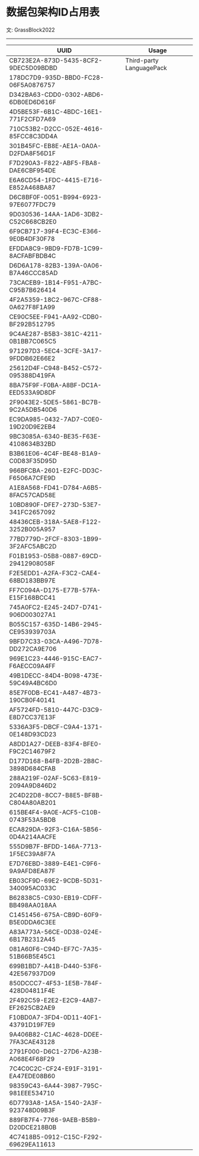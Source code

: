 # 数据包架构ID占用表

文: GrassBlock2022

-----

| UUID                                 | Usage                    |
|--------------------------------------|--------------------------|
| CB723E2A-873D-5435-8CF2-9DEC5D09BDBD | Third-party LanguagePack |
| 178DC7D9-935D-BBD0-FC28-06F5A0876757 |                          |
| D342BA63-CDD0-0302-ABD6-6DB0ED6D616F |                          |
| 4D5BE53F-6B1C-4BDC-16E1-771F2CFD7A69 |                          |
| 710C53B2-D2CC-052E-4616-85FCC8C3DD4A |                          |
| 301B45FC-EB8E-AE1A-0A0A-D2FDA8F56D1F |                          |
| F7D290A3-F822-ABF5-FBA8-DAE6CBF954DE |                          |
| E6A6CD54-1FDC-4415-E716-E852A468BA87 |                          |
| D6C8BF0F-0051-B994-6923-97E6077FDC79 |                          |
| 9D030536-14AA-1AD6-3DB2-C52C668CB2E0 |                          |
| 6F9CB717-39F4-EC3C-E366-9E0B4DF30F78 |                          |
| EFDDA8C9-9BD9-FD7B-1C99-8ACFABFBDB4C |                          |
| D6D6A178-82B3-139A-0A06-B7A46CCC85AD |                          |
| 73CACEB9-1B14-F951-A7BC-C95B7B626414 |                          |
| 4F2A5359-18C2-967C-CF88-0A627F8F1A99 |                          |
| CE90C5EE-F941-AA92-CDB0-BF292B512795 |                          |
| 9C4AE287-B5B3-381C-4211-0B1BB7C065C5 |                          |
| 971297D3-5EC4-3CFE-3A17-9FDDB62E66E2 |                          |
| 25612D4F-C948-B452-C572-095388D419FA |                          |
| 8BA75F9F-F0BA-A8BF-DC1A-EED533A9D8DF |                          |
| 2F9043E2-5DE5-5861-BC7B-9C2A5DB540D6 |                          |
| EC9DA985-0432-7AD7-C0E0-19D20D9E2EB4 |                          |
| 9BC3085A-6340-BE35-F63E-4108634B32BD |                          |
| B3B61E06-4C4F-BE48-B1A9-C0D83F35D95D |                          |
| 966BFCBA-2601-E2FC-DD3C-F6506A7CFE9D |                          |
| A1E8A568-FD41-D784-A6B5-8FAC57CAD58E |                          |
| 10BD890F-DFE7-273D-53E7-341FC2657092 |                          |
| 48436CEB-318A-5AE8-F122-3252B005A957 |                          |
| 77BD779D-2FCF-8303-1B99-3F2AFC5ABC2D |                          |
| F01B1953-05B8-0887-69CD-29412908058F |                          |
| F2E5EDD1-A2FA-F3C2-CAE4-68BD183BB97E |                          |
| FF7C094A-D175-E77B-57FA-E15F168BCC41 |                          |
| 745A0FC2-E245-24D7-D741-906D003027A1 |                          |
| B055C157-635D-14B6-2945-CE953939703A |                          |
| 9BFD7C33-03CA-A496-7D78-DD272CA9E706 |                          |
| 969E1C23-4446-915C-EAC7-F6AECC09A4FF |                          |
| 49B1DECC-84D4-B098-473E-59C49A4BC6D0 |                          |
| 85E7F0DB-EC41-A487-4B73-190CB0F40141 |                          |
| AF5724FD-5810-447C-D3C9-E8D7CC37E13F |                          |
| 5336A3F5-DBCF-C9A4-1371-0E148D93CD23 |                          |
| A8DD1A27-DEEB-83F4-BFE0-F9C2C14679F2 |                          |
| D177D168-B4FB-2D2B-2B8C-3898D684CFAB |                          |
| 288A219F-02AF-5C63-E819-2094A9D846D2 |                          |
| 2C4D22D8-8CC7-B8E5-BF8B-C804A80AB201 |                          |
| 615BE4F4-9A0E-ACF5-C10B-0743F53A5BDB |                          |
| ECA829DA-92F3-C16A-5B56-0D4A214AACFE |                          |
| 555D9B7F-BFDD-146A-7713-1F5EC39A8F7A |                          |
| E7D76EBD-3889-E4E1-C9F6-9A9AFD8EA87F |                          |
| EB03CF9D-69E2-9CDB-5D31-340095AC033C |                          |
| B62838C5-C930-EB19-CDFF-BB498AA018AA |                          |
| C1451456-675A-CB9D-60F9-B5E0DDA6C3EE |                          |
| A83A773A-56CE-0D38-024E-6B17B2312A45 |                          |
| 081A60F6-C94D-EF7C-7A35-51B66B5E45C1 |                          |
| 699B1BD7-A41B-D440-53F6-42E567937D09 |                          |
| 850DCCC7-4F53-1E5B-784F-428D04811F4E |                          |
| 2F492C59-E2E2-E2C9-4AB7-EF2625CB2AE9 |                          |
| F10BD0A7-3FD4-0D11-40F1-43791D19F7E9 |                          |
| 9A406B82-C1AC-4628-DDEE-7FA3CAE43128 |                          |
| 2791F000-D6C1-27D6-A23B-A068E4F68F29 |                          |
| 7C4C0C2C-CF24-E91F-3191-EA47EDE08B60 |                          |
| 98359C43-6A44-3987-795C-981EEE534710 |                          |
| 6D7793A8-1A5A-1540-2A3F-923748D09B3F |                          |
| 889FB7F4-7766-9AEB-B5B9-D20DCE218B0B |                          |
| 4C7418B5-0912-C15C-F292-69629EA11613 |                          |
